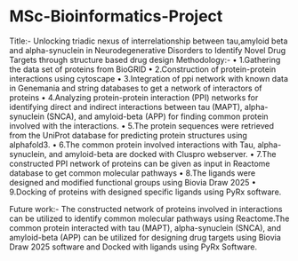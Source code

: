 # MSc-Bioinformatics-Project
Title:- Unlocking triadic nexus of interrelationship between tau,amyloid beta and alpha-synuclein in Neurodegenerative Disorders to Identify Novel Drug Targets through structure based drug design
Methodology:-
•	1.Gathering the data set of proteins from BioGRID 
•	2.Construction of protein-protein interactions using cytoscape
•	3.Integration of ppi network with known data in Genemania and string databases to get a network of interactors of proteins
•	4.Analyzing protein-protein interaction (PPI) networks for identifying direct and indirect interactions between tau (MAPT), alpha-synuclein (SNCA), and amyloid-beta (APP) for finding common protein involved with the interactions.
•	5.The protein sequences were retrieved from the UniProt database for predicting protein structures using alphafold3.
•	6.The common protein involved interactions with Tau, alpha-synuclein, and amyloid-beta are docked with Cluspro webserver.
•	7.The constructed PPI network of proteins can be given as input in Reactome database to get common molecular pathways
•	8.The ligands were designed and modified functional groups using Biovia Draw 2025
•	9.Docking of proteins with designed specific ligands using PyRx software.

Future work:- The constructed network of proteins involved in interactions can be utilized to identify common molecular pathways using Reactome.The common protein interacted with tau (MAPT), alpha-synuclein (SNCA), and amyloid-beta (APP) can be utilized for designing drug targets using Biovia Draw 2025 software and Docked with ligands using PyRx Software.

